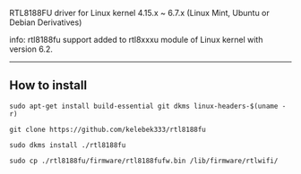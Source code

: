 RTL8188FU driver for Linux kernel 4.15.x ~ 6.7.x (Linux Mint, Ubuntu or Debian Derivatives)

info: rtl8188fu support added to rtl8xxxu module of Linux kernel with version 6.2. 

------------------

## How to install

`sudo apt-get install build-essential git dkms linux-headers-$(uname -r)`

`git clone https://github.com/kelebek333/rtl8188fu`

`sudo dkms install ./rtl8188fu`

`sudo cp ./rtl8188fu/firmware/rtl8188fufw.bin /lib/firmware/rtlwifi/`

